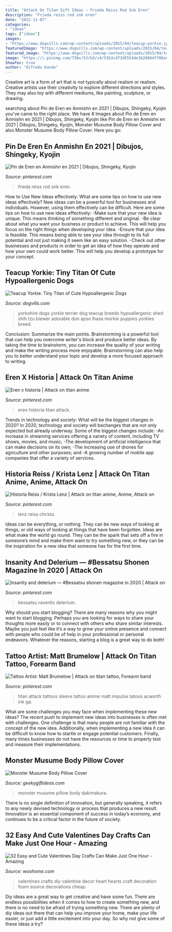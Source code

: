 ```yaml
---
title: "Attack On Titan Gift Ideas ~ Frieda Reiss Rod Snk Eren"
description: "Frieda reiss rod snk eren"
date: "2022-11-07"
categories:
- "ideas"
tags: ["ideas"]
images:
- "https://www.dogvills.com/wp-content/uploads/2015/04/teacup-yorkie.jpg"
featuredImage: "https://www.dogvills.com/wp-content/uploads/2015/04/teacup-yorkie.jpg"
featured_image: "https://www.dogvills.com/wp-content/uploads/2015/04/teacup-yorkie.jpg"
image: "https://i.pinimg.com/736x/53/b3/c4/53b3c473d5554de3b26664ff08ad52f2.jpg"
ShowToc: true
author: "Alfredo Kunde"
---
```



Creative art is a form of art that is not typically about realism or realism. Creative artists use their creativity to explore different directions and styles. They may also toy with different mediums, like painting, sculpture, or drawing.

	

		
searching about Pin de Eren en Anmishn en 2021 | Dibujos, Shingeky, Kyojin you've came to the right place. We have 8 Images about Pin de Eren en Anmishn en 2021 | Dibujos, Shingeky, Kyojin like Pin de Eren en Anmishn en 2021 | Dibujos, Shingeky, Kyojin, Monster Musume Body Pillow Cover and also Monster Musume Body Pillow Cover. Here you go:
		
    
## Pin De Eren En Anmishn En 2021 | Dibujos, Shingeky, Kyojin

<img loading=lazy src="https://i.pinimg.com/736x/18/fd/ff/18fdffff9d53c3ef34a9c749eeabf9ef.jpg" onerror="this.onerror=null;this.src='https://tse4.mm.bing.net/th?id=OIP.DqVjZbr2hYNAWRSrO1yZpwHaEK&amp;pid=15.1';" alt="Pin de Eren en Anmishn en 2021 | Dibujos, Shingeky, Kyojin">

_Source: pinterest.com_

>frieda reiss rod snk eren. 

	

How to Use New Ideas effectively: What are some tips on how to use new ideas effectively?
New ideas can be a powerful tool for businesses and individuals. However, using them effectively can be difficult. Here are some tips on how to use new ideas effectively: 
-Make sure that your new idea is unique. This means thinking of something different and original. 
-Be clear about what you want your business or product to achieve. This will help you focus on the right things when developing your idea. 
-Ensure that your idea is feasible. This means being able to see your idea through to its full potential and not just making it seem like an easy solution. 
-Check out other businesses and products in order to get an idea of how they operate and how your own could work better. This will help you develop a prototype for your concept.

    
## Teacup Yorkie: Tiny Titan Of Cute Hypoallergenic Dogs

<img loading=lazy src="https://www.dogvills.com/wp-content/uploads/2015/04/teacup-yorkie.jpg" onerror="this.onerror=null;this.src='https://tse3.mm.bing.net/th?id=OIP.iIR75u70LazXlHAOwctUHQHaHa&amp;pid=15.1';" alt="Teacup Yorkie: Tiny Titan of Cute Hypoallergenic Dogs">

_Source: dogvills.com_

>yorkshire dogs yorkie terrier dog teacup breeds hypoallergenic shed shih tzu biewer adorable don apso lhasa morkie puppies yorkies breed. 

	

Conclusion: Summarize the main points.
Brainstorming is a powerful tool that can help you overcome writer's block and produce better ideas. By taking the time to brainstorm, you can increase the quality of your writing and make the writing process more enjoyable. Brainstorming can also help you to better understand your topic and develop a more focused approach to writing.

    
## Eren X Historia | Attack On Titan Anime

<img loading=lazy src="https://i.pinimg.com/736x/53/b3/c4/53b3c473d5554de3b26664ff08ad52f2.jpg" onerror="this.onerror=null;this.src='https://tse2.mm.bing.net/th?id=OIP.-XgewbYO0_GApwwoovn5DwHaLc&amp;pid=15.1';" alt="Eren x historia | Attack on titan anime">

_Source: pinterest.com_

>eren historia titan attack. 

	

Trends in technology and society: What will be the biggest changes in 2020?
In 2020, technology and society will bechanges that are not only expected but already underway. 
Some of the biggest changes include: 
-An increase in streaming services offering a variety of content, including TV shows, movies, and music; 
-The development of artificial intelligence that can make decisions on its own; 
-The increasing use of drones for agriculture and other purposes; and 
-A growing number of mobile app companies that offer a variety of services.

    
## Historia Reiss / Krista Lenz | Attack On Titan Anime, Anime, Attack On

<img loading=lazy src="https://i.pinimg.com/736x/67/21/88/6721889433f79a28335eed55266ff951.jpg" onerror="this.onerror=null;this.src='https://tse2.mm.bing.net/th?id=OIP.mLAqSfA80TB2tMQM1ZlB2AHaE-&amp;pid=15.1';" alt="Historia Reiss / Krista Lenz | Attack on titan anime, Anime, Attack on">

_Source: pinterest.com_

>lenz reiss christa. 

	

Ideas can be everything, or nothing. They can be new ways of looking at things, or old ways of looking at things that have been forgotten. Ideas are what make the world go round. They can be the spark that sets off a fire in someone’s mind and make them want to try something new, or they can be the inspiration for a new idea that someone has for the first time.

    
## Insanity And Delerium — #Bessatsu Shonen Magazine In 2020 | Attack On

<img loading=lazy src="https://i.pinimg.com/736x/7c/42/94/7c42943f851a86a37c445e1ca1295983.jpg" onerror="this.onerror=null;this.src='https://tse1.mm.bing.net/th?id=OIP.GrjrhYLUEfBj0PLDMttHqAHaKo&amp;pid=15.1';" alt="Insanity and delerium — #Bessatsu shonen magazine in 2020 | Attack on">

_Source: pinterest.com_

>bessatsu ravenliz delerium. 

	

Why should you start blogging?
There are many reasons why you might want to start blogging. Perhaps you are looking for ways to share your thoughts more easily or to connect with others who share similar interests. Maybe you just feel like it’s a way to grow your online presence and connect with people who could be of help in your professional or personal endeavors. Whatever the reasons, starting a blog is a great way to do both!

    
## Tattoo Artist: Matt Brumelow | Attack On Titan Tattoo, Forearm Band

<img loading=lazy src="https://i.pinimg.com/736x/97/09/f8/9709f8e7b0101bff748c9df69398cc81--otaku-r-tattoo.jpg" onerror="this.onerror=null;this.src='https://tse1.mm.bing.net/th?id=OIP.lFHCulYyKsgso_gbkgyZtQHaJ7&amp;pid=15.1';" alt="Tattoo Artist: Matt Brumelow | Attack on titan tattoo, Forearm band">

_Source: pinterest.com_

>titan attack tattoos sleeve tattoo anime matt impulse tatoos acworth ink ga. 

	

What are some challenges you may face when implementing these new ideas?
The recent push to implement new ideas into businesses is often met with challenges. One challenge is that many people are not familiar with the concept of the new idea. Additionally, when implementing a new idea it can be difficult to know how to startle or engage potential customers. Finally, many times businesses do not have the resources or time to properly test and measure their implementations.

    
## Monster Musume Body Pillow Cover

<img loading=lazy src="https://www.geekygiftideas.com/wp-content/uploads/nuevo-7-m-mia-monster-musume-dakimakura-abrazando-cuerpo-funda-1.jpg" onerror="this.onerror=null;this.src='https://tse4.mm.bing.net/th?id=OIP.MULJAnzy9rlTPQCOt3wEywHaHa&amp;pid=15.1';" alt="Monster Musume Body Pillow Cover">

_Source: geekygiftideas.com_

>monster musume pillow body dakimakura. 

	

There is no single definition of innovation, but generally speaking, it refers to any newly devised technology or process that produces a new result. Innovation is an essential component of success in today’s economy, and continues to be a critical factor in the future of society.

    
## 32 Easy And Cute Valentines Day Crafts Can Make Just One Hour - Amazing

<img loading=lazy src="http://www.woohome.com/wp-content/uploads/2016/02/ValentinesDayCrafts-25.jpg" onerror="this.onerror=null;this.src='https://tse1.mm.bing.net/th?id=OIP.v-YEyR3s17pDyW2OT3vIYAHaJ4&amp;pid=15.1';" alt="32 Easy and Cute Valentines Day Crafts Can Make Just One Hour - Amazing">

_Source: woohome.com_

>valentines crafts diy valentine decor heart hearts craft decoration foam source decorations cheap. 

	

Diy ideas are a great way to get creative and have some fun. There are endless possibilities when it comes to how to create something new, and there is no need to be afraid of trying something new. There are plenty of diy ideas out there that can help you improve your home, make your life easier, or just add a little excitement into your day. So why not give some of these ideas a try?

